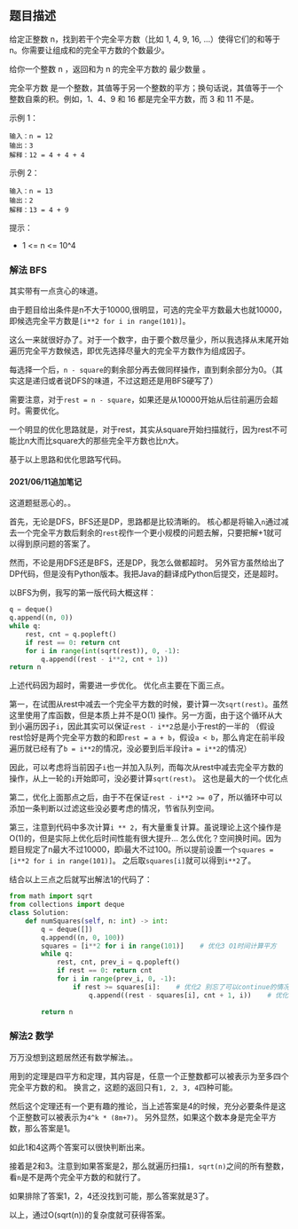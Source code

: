 ## 题目描述
给定正整数 n，找到若干个完全平方数（比如 1, 4, 9, 16, ...）使得它们的和等于 n。你需要让组成和的完全平方数的个数最少。

给你一个整数 n ，返回和为 n 的完全平方数的 最少数量 。

完全平方数 是一个整数，其值等于另一个整数的平方；换句话说，其值等于一个整数自乘的积。例如，1、4、9 和 16 都是完全平方数，而 3 和 11 不是。

示例 1：
```
输入：n = 12
输出：3 
解释：12 = 4 + 4 + 4
```
示例 2：
```
输入：n = 13
输出：2
解释：13 = 4 + 9
```
提示：
- 1 <= n <= 10^4

### 解法 BFS
其实带有一点贪心的味道。

由于题目给出条件是n不大于10000,很明显，可选的完全平方数最大也就10000，即候选完全平方数是`[i**2 for i in range(101)]`。

这么一来就很好办了。对于一个数字，由于要个数尽量少，所以我选择从末尾开始遍历完全平方数候选，即优先选择尽量大的完全平方数作为组成因子。

每选择一个后，`n - square`的剩余部分再去做同样操作，直到剩余部分为0。（其实这是递归或者说DFS的味道，不过这题还是用BFS硬写了）

需要注意，对于`rest = n - square`，如果还是从10000开始从后往前遍历会超时。需要优化。

一个明显的优化思路就是，对于rest，其实从square开始扫描就行，因为rest不可能比n大而比square大的那些完全平方数也比n大。

基于以上思路和优化思路写代码。

#### 2021/06/11追加笔记
这道题挺恶心的。。

首先，无论是DFS，BFS还是DP，思路都是比较清晰的。
核心都是将输入`n`通过减去一个完全平方数后剩余的`rest`视作一个更小规模的问题去解，只要把解+1就可以得到原问题的答案了。

然而，不论是用DFS还是BFS，还是DP，我怎么做都超时。
另外官方虽然给出了DP代码，但是没有Python版本。我把Java的翻译成Python后提交，还是超时。

以BFS为例，我写的第一版代码大概这样：
```python
q = deque()
q.append((n, 0))
while q:
    rest, cnt = q.popleft()
    if rest == 0: return cnt
    for i in range(int(sqrt(rest)), 0, -1):
        q.append((rest - i**2, cnt + 1))
return n
```
上述代码因为超时，需要进一步优化。
优化点主要在下面三点。

第一，在试图从rest中减去一个完全平方数的时候，要计算一次`sqrt(rest)`。虽然这里使用了库函数，但是本质上并不是O(1)
操作。另一方面，由于这个循环从大到小遍历因子`i`，因此其实可以保证`rest - i**2`总是小于rest的一半的
（假设rest恰好是两个完全平方数的和即`rest = a + b`，假设`a < b`，那么肯定在前半段遍历就已经有了`b = i**2`的情况，没必要到后半段计`a = i**2`的情况）

因此，可以考虑将当前因子`i`也一并加入队列，而每次从rest中减去完全平方数的操作，从上一轮的`i`开始即可，没必要计算`sqrt(rest)`。
这也是最大的一个优化点

第二，优化上面那点之后，由于不在保证`rest - i**2 >= 0`了，所以循环中可以添加一条判断以过滤这些没必要考虑的情况，节省队列空间。

第三，注意到代码中多次计算`i ** 2`，有大量重复计算。虽说理论上这个操作是O(1)的，但是实际上优化后时间性能有很大提升…
怎么优化？空间换时间。因为题目规定了n最大不过10000，即i最大不过100。所以提前设置一个`squares = [i**2 for i in range(101)]`。
之后取`squares[i]`就可以得到`i**2`了。

结合以上三点之后就写出解法1的代码了：
```python
from math import sqrt
from collections import deque
class Solution:
    def numSquares(self, n: int) -> int:
        q = deque([])
        q.append((n, 0, 100))
        squares = [i**2 for i in range(101)]    # 优化3 O1时间计算平方
        while q:
            rest, cnt, prev_i = q.popleft()
            if rest == 0: return cnt
            for i in range(prev_i, 0, -1):
                if rest >= squares[i]:    # 优化2 别忘了可以continue的情况，从而避免队列内存超容
                    q.append((rest - squares[i], cnt + 1, i))    # 优化1 上一轮i也入对 最重要优化
        
        return n
```

### 解法2 数学
万万没想到这题居然还有数学解法。。

用到的定理是四平方和定理，其内容是，任意一个正整数都可以被表示为至多四个完全平方数的和。
换言之，这题的返回只有`1, 2, 3, 4`四种可能。

然后这个定理还有一个更有趣的推论，当上述答案是4的时候，充分必要条件是这个正整数可以被表示为`4^k * (8m+7)`。
另外显然，如果这个数本身是完全平方数，那么答案是1。

如此1和4这两个答案可以很快判断出来。

接着是2和3。注意到如果答案是2，那么就遍历扫描`1, sqrt(n)`之间的所有整数，看`n`是不是两个完全平方数的和就行了。

如果排除了答案1，2，4还没找到可能，那么答案就是3了。

以上，通过O(sqrt(n))的复杂度就可获得答案。